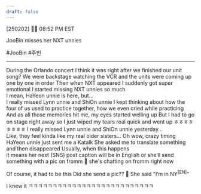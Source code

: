 ```yaml
---
draft: false
---
```

[250202] 🐣💭 08:52 PM EST

JooBin misses her NXT unnies 

#JooBin #주빈
___

During the Orlando concert
I think it was right after we finished our unit song?
We were backstage watching the VCR
and the units were coming up one by one in order
Then when NXT appeared
I suddenly got super emotional 
I started missing NXT unnies so much  
I mean, HaYeon unnie is here, but…  
I really missed Lynn unnie and ShiOn unnie
I kept thinking about how the four of us used to practice together, how we even cried while practicing
And as all those memories hit me, my eyes started welling up
But I had to go on stage right away
so I just wiped my tears real quick and went up
ㅎㅎㅎㅎㅎㅎㅎㅎ
I really missed Lynn unnie and ShiOn unnie yesterday…  
Like, they feel kinda like my real older sisters…
Oh wow, crazy timing  
HaYeon unnie just sent me a Katalk 
She asked me to translate something and then disappeared
Usually, when this happens  
it means her next (SNS) post caption will be in English 
or she’ll send something with a pic on fromm
🫧 she's chatting on fromm right now

Of course, it had to be this
Did she send a pic?? 
🫧 She said "I’m in NY<sup>[EN]</sup>”

I knew it
ㅋㅋㅋㅋㅋㅋㅋㅋㅋㅋㅋㅋㅋㅋㅋㅋㅋㅋㅋㅋㅋㅋㅋㅋㅋㅋ